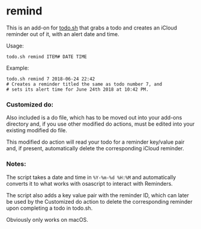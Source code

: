 # remind

This is an add-on for [todo.sh](https://github.com/todotxt/todo.txt-cli/)
that grabs a todo and creates an iCloud reminder out of it,
with an alert date and time.

Usage:

```
todo.sh remind ITEM# DATE TIME
```

Example:

```
todo.sh remind 7 2018-06-24 22:42
# Creates a reminder titled the same as todo number 7, and 
# sets its alert time for June 24th 2018 at 10:42 PM.
```

### Customized do:

Also included is a do file, which has to be moved out into your
add-ons directory and, if you use other modified do actions, must be
edited into your existing modified do file.

This modified do action will read your todo for a reminder key/value
pair and, if present, automatically delete the corresponding iCloud reminder.

### Notes:

The script takes a date and time in `%Y-%m-%d %H:%M` and automatically
converts it to what works with osascript to interact with Reminders.

The script also adds a key value pair with the reminder ID, which can later
be used by the Customized do action to delete the corresponding reminder upon
completing a todo in todo.sh.

Obviously only works on macOS.
